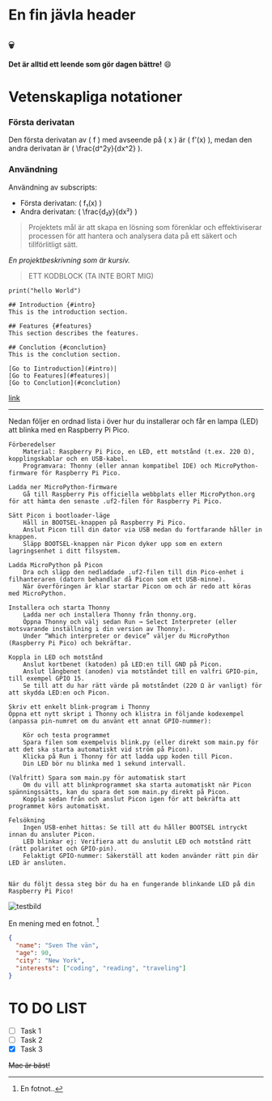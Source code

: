 
# En fin jävla header
##  💀 
**Det är alltid ett leende som gör dagen bättre!** :smile:

# Vetenskapliga notationer

### Första derivatan

Den första derivatan av \( f \) med avseende på \( x \) är \( f'(x) \), medan den andra derivatan är \( \frac{d^2y}{dx^2} \).

### Användning
 
Användning av subscripts:
- Första derivatan: \( f₁(x) \)
- Andra derivatan: \( \frac{d₂y}{dx²} \)


> Projektets mål är att skapa en lösning som förenklar och effektiviserar processen för att hantera och analysera data på ett säkert och tillförlitligt sätt.

*En projektbeskrivning som är kursiv.*

> ETT KODBLOCK (TA INTE BORT MIG) 

```
print("hello World")
```

```
## Introduction {#intro}
This is the introduction section.

## Features {#features}
This section describes the features.

## Conclution {#conclution}
This is the conclution section.

[Go to Iintroduction](#intro)|
[Go to Features](#features)|
[Go to Conclution](#conclution)   
```
[link](https://www.example.com/my%20great%20page)

---

Nedan följer en ordnad lista i över hur du installerar och får en lampa (LED) att blinka med en Raspberry Pi Pico.

    Förberedelser
        Material: Raspberry Pi Pico, en LED, ett motstånd (t.ex. 220 Ω), kopplingskablar och en USB-kabel.
        Programvara: Thonny (eller annan kompatibel IDE) och MicroPython-firmware för Raspberry Pi Pico.

    Ladda ner MicroPython-firmware
        Gå till Raspberry Pis officiella webbplats eller MicroPython.org för att hämta den senaste .uf2-filen för Raspberry Pi Pico.

    Sätt Picon i bootloader-läge
        Håll in BOOTSEL-knappen på Raspberry Pi Pico.
        Anslut Picon till din dator via USB medan du fortfarande håller in knappen.
        Släpp BOOTSEL-knappen när Picon dyker upp som en extern lagringsenhet i ditt filsystem.

    Ladda MicroPython på Picon
        Dra och släpp den nedladdade .uf2-filen till din Pico-enhet i filhanteraren (datorn behandlar då Picon som ett USB-minne).
        När överföringen är klar startar Picon om och är redo att köras med MicroPython.

    Installera och starta Thonny
        Ladda ner och installera Thonny från thonny.org.
        Öppna Thonny och välj sedan Run → Select Interpreter (eller motsvarande inställning i din version av Thonny).
        Under “Which interpreter or device” väljer du MicroPython (Raspberry Pi Pico) och bekräftar.

    Koppla in LED och motstånd
        Anslut kortbenet (katoden) på LED:en till GND på Picon.
        Anslut långbenet (anoden) via motståndet till en valfri GPIO-pin, till exempel GPIO 15.
        Se till att du har rätt värde på motståndet (220 Ω är vanligt) för att skydda LED:en och Picon.

    Skriv ett enkelt blink-program i Thonny
    Öppna ett nytt skript i Thonny och klistra in följande kodexempel (anpassa pin-numret om du använt ett annat GPIO-nummer):
	
	    Kör och testa programmet
        Spara filen som exempelvis blink.py (eller direkt som main.py för att det ska starta automatiskt vid ström på Picon).
        Klicka på Run i Thonny för att ladda upp koden till Picon.
        Din LED bör nu blinka med 1 sekund intervall.

    (Valfritt) Spara som main.py för automatisk start
        Om du vill att blinkprogrammet ska starta automatiskt när Picon spänningssätts, kan du spara det som main.py direkt på Picon.
        Koppla sedan från och anslut Picon igen för att bekräfta att programmet körs automatiskt.

    Felsökning
        Ingen USB-enhet hittas: Se till att du håller BOOTSEL intryckt innan du ansluter Picon.
        LED blinkar ej: Verifiera att du anslutit LED och motstånd rätt (rätt polaritet och GPIO-pin).
        Felaktigt GPIO-nummer: Säkerställ att koden använder rätt pin där LED är ansluten.


    När du följt dessa steg bör du ha en fungerande blinkande LED på din Raspberry Pi Pico!

![testbild](https://s3u.tmimgcdn.com/800x0/u1633126/b2eb5d0321cd63636b5ff1f81b906b4d.jpg)



En mening med en fotnot. [^1]

[^1]: En fotnot.. 

```json
{
  "name": "Sven The vän",
  "age": 90,
  "city": "New York",
  "interests": ["coding", "reading", "traveling"]
}
```

# TO DO LIST

- [ ] Task 1
- [ ] Task 2
- [x] Task 3

~~Mac är bäst!~~


